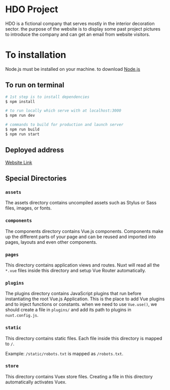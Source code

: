 # HDO Project 
HDO is a fictional company that serves mostly in the interior decoration sector. the purpose of the website is to display some past project pictures to introduce the company and can get an email from website visitors.

# To installation
Node.js must be installed on your machine. to download [Node.js](https://nodejs.org/en/)

## To run on terminal

```bash
# 1st step is to install dependencies
$ npm install

# to run locally which serve with at localhost:3000
$ npm run dev

# commands to build for production and launch server
$ npm run build
$ npm run start
```
## Deployed address
   [Website Link](https://pjwd01.herokuapp.com/)


## Special Directories

### `assets`

The assets directory contains uncompiled assets such as Stylus or Sass files, images, or fonts.


### `components`

The components directory contains Vue.js components. Components make up the different parts of your page and can be reused and imported into pages, layouts and even other components.

### `pages`

This directory contains application views and routes. Nuxt will read all the `*.vue` files inside this directory and setup Vue Router automatically.


### `plugins`

The plugins directory contains JavaScript plugins that run before instantiating the root Vue.js Application. This is the place to add Vue plugins and to inject functions or constants. when we need to use `Vue.use()`, we should create a file in `plugins/` and add its path to plugins in `nuxt.config.js`.

### `static`

This directory contains static files. Each file inside this directory is mapped to `/`.

Example: `/static/robots.txt` is mapped as `/robots.txt`.


### `store`

This directory contains Vuex store files. Creating a file in this directory automatically activates Vuex.

